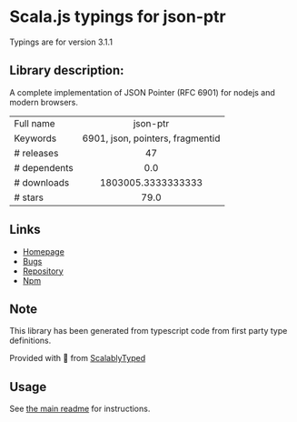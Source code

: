 
# Scala.js typings for json-ptr

Typings are for version 3.1.1

## Library description:
A complete implementation of JSON Pointer (RFC 6901) for nodejs and modern browsers.

|                    |                 |
| ------------------ | :-------------: |
| Full name          | json-ptr |
| Keywords           | 6901, json, pointers, fragmentid |
| # releases         | 47 |
| # dependents       | 0.0 |
| # downloads        | 1803005.3333333333 |
| # stars            | 79.0 |

## Links
- [Homepage](https://github.com/flitbit/json-ptr#readme)
- [Bugs](https://github.com/flitbit/json-ptr/issues)
- [Repository](https://github.com/flitbit/json-ptr)
- [Npm](https://www.npmjs.com/package/json-ptr)
    


## Note
This library has been generated from typescript code from first party type definitions.

Provided with :purple_heart: from [ScalablyTyped](https://github.com/oyvindberg/ScalablyTyped)

## Usage
See [the main readme](../../readme.md) for instructions.


